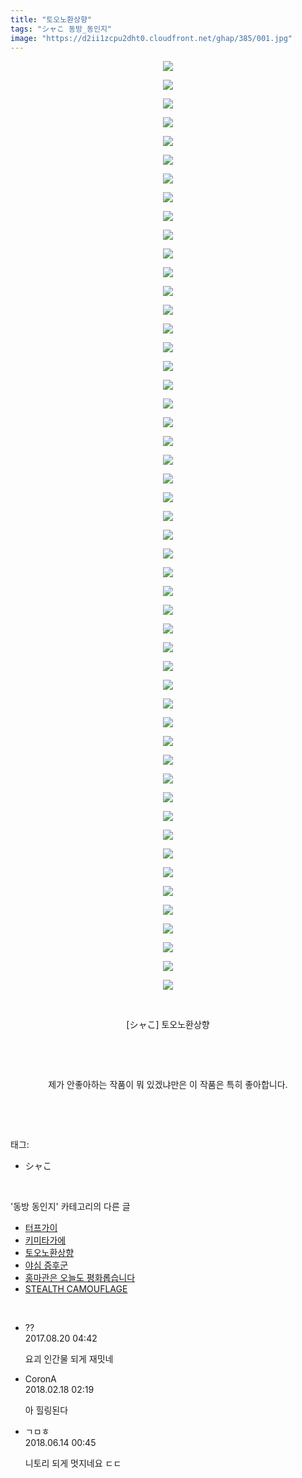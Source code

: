 ```yaml
---
title: "토오노환상향"
tags: "シャこ 동방_동인지"
image: "https://d2ii1zcpu2dht0.cloudfront.net/ghap/385/001.jpg"
---
```

<div class="article">
<p style="text-align: center; clear: none; float: none;"><img src="{{ site.imgserver9 }}/ghap/385/001.jpg"/></p>
<p style="text-align: center; clear: none; float: none;"><img src="{{ site.imgserver9 }}/ghap/385/002.jpg"/></p>
<p style="text-align: center; clear: none; float: none;"><img src="{{ site.imgserver9 }}/ghap/385/003.jpg"/></p>
<p style="text-align: center; clear: none; float: none;"><img src="{{ site.imgserver9 }}/ghap/385/004.jpg"/></p>
<p style="text-align: center; clear: none; float: none;"><img src="{{ site.imgserver9 }}/ghap/385/005.jpg"/></p>
<p style="text-align: center; clear: none; float: none;"><img src="{{ site.imgserver9 }}/ghap/385/006.jpg"/></p>
<p style="text-align: center; clear: none; float: none;"><img src="{{ site.imgserver9 }}/ghap/385/007.jpg"/></p>
<p style="text-align: center; clear: none; float: none;"><img src="{{ site.imgserver9 }}/ghap/385/008.jpg"/></p>
<p style="text-align: center; clear: none; float: none;"><img src="{{ site.imgserver9 }}/ghap/385/009.jpg"/></p>
<p style="text-align: center; clear: none; float: none;"><img src="{{ site.imgserver9 }}/ghap/385/010.jpg"/></p>
<p style="text-align: center; clear: none; float: none;"><img src="{{ site.imgserver9 }}/ghap/385/011.jpg"/></p>
<p style="text-align: center; clear: none; float: none;"><img src="{{ site.imgserver9 }}/ghap/385/012.jpg"/></p>
<p style="text-align: center; clear: none; float: none;"><img src="{{ site.imgserver9 }}/ghap/385/013.jpg"/></p>
<p style="text-align: center; clear: none; float: none;"><img src="{{ site.imgserver9 }}/ghap/385/014.jpg"/></p>
<p style="text-align: center; clear: none; float: none;"><img src="{{ site.imgserver9 }}/ghap/385/015.jpg"/></p>
<p style="text-align: center; clear: none; float: none;"><img src="{{ site.imgserver9 }}/ghap/385/016.jpg"/></p>
<p style="text-align: center; clear: none; float: none;"><img src="{{ site.imgserver9 }}/ghap/385/017.jpg"/></p>
<p style="text-align: center; clear: none; float: none;"><img src="{{ site.imgserver9 }}/ghap/385/018.jpg"/></p>
<p style="text-align: center; clear: none; float: none;"><img src="{{ site.imgserver9 }}/ghap/385/019.jpg"/></p>
<p style="text-align: center; clear: none; float: none;"><img src="{{ site.imgserver9 }}/ghap/385/020.jpg"/></p>
<p style="text-align: center; clear: none; float: none;"><img src="{{ site.imgserver9 }}/ghap/385/021.jpg"/></p>
<p style="text-align: center; clear: none; float: none;"><img src="{{ site.imgserver9 }}/ghap/385/022.jpg"/></p>
<p style="text-align: center; clear: none; float: none;"><img src="{{ site.imgserver9 }}/ghap/385/023.jpg"/></p>
<p style="text-align: center; clear: none; float: none;"><img src="{{ site.imgserver9 }}/ghap/385/024.jpg"/></p>
<p style="text-align: center; clear: none; float: none;"><img src="{{ site.imgserver9 }}/ghap/385/025.jpg"/></p>
<p style="text-align: center; clear: none; float: none;"><img src="{{ site.imgserver9 }}/ghap/385/026.jpg"/></p>
<p style="text-align: center; clear: none; float: none;"><img src="{{ site.imgserver9 }}/ghap/385/027.jpg"/></p>
<p style="text-align: center; clear: none; float: none;"><img src="{{ site.imgserver9 }}/ghap/385/028.jpg"/></p>
<p style="text-align: center; clear: none; float: none;"><img src="{{ site.imgserver9 }}/ghap/385/029.jpg"/></p>
<p style="text-align: center; clear: none; float: none;"><img src="{{ site.imgserver9 }}/ghap/385/030.jpg"/></p>
<p style="text-align: center; clear: none; float: none;"><img src="{{ site.imgserver9 }}/ghap/385/031.jpg"/></p>
<p style="text-align: center; clear: none; float: none;"><img src="{{ site.imgserver9 }}/ghap/385/032.jpg"/></p>
<p style="text-align: center; clear: none; float: none;"><img src="{{ site.imgserver9 }}/ghap/385/033.jpg"/></p>
<p style="text-align: center; clear: none; float: none;"><img src="{{ site.imgserver9 }}/ghap/385/034.jpg"/></p>
<p style="text-align: center; clear: none; float: none;"><img src="{{ site.imgserver9 }}/ghap/385/035.jpg"/></p>
<p style="text-align: center; clear: none; float: none;"><img src="{{ site.imgserver9 }}/ghap/385/036.jpg"/></p>
<p style="text-align: center; clear: none; float: none;"><img src="{{ site.imgserver9 }}/ghap/385/037.jpg"/></p>
<p style="text-align: center; clear: none; float: none;"><img src="{{ site.imgserver9 }}/ghap/385/038.jpg"/></p>
<p style="text-align: center; clear: none; float: none;"><img src="{{ site.imgserver9 }}/ghap/385/039.jpg"/></p>
<p style="text-align: center; clear: none; float: none;"><img src="{{ site.imgserver9 }}/ghap/385/040.jpg"/></p>
<p style="text-align: center; clear: none; float: none;"><img src="{{ site.imgserver9 }}/ghap/385/041.jpg"/></p>
<p style="text-align: center; clear: none; float: none;"><img src="{{ site.imgserver9 }}/ghap/385/042.jpg"/></p>
<p style="text-align: center; clear: none; float: none;"><img src="{{ site.imgserver9 }}/ghap/385/043.jpg"/></p>
<p style="text-align: center; clear: none; float: none;"><img src="{{ site.imgserver9 }}/ghap/385/044.jpg"/></p>
<p style="text-align: center; clear: none; float: none;"><img src="{{ site.imgserver9 }}/ghap/385/045.jpg"/></p>
<p style="text-align: center; clear: none; float: none;"><img src="{{ site.imgserver9 }}/ghap/385/046.jpg"/></p>
<p style="text-align: center; clear: none; float: none;"><img src="{{ site.imgserver9 }}/ghap/385/047.jpg"/></p>
<p style="text-align: center; clear: none; float: none;"><img src="{{ site.imgserver9 }}/ghap/385/048.jpg"/></p>
<p style="text-align: center; clear: none; float: none;"><img src="{{ site.imgserver9 }}/ghap/385/049.jpg"/></p>
<p style="text-align: center; clear: none; float: none;"><img src="{{ site.imgserver9 }}/ghap/385/050.jpg"/></p>
<p style="text-align: center; clear: none; float: none;"><br/></p>
<p style="text-align: center; clear: none; float: none;">[シャこ] 토오노환상향</p>
<p style="text-align: center; clear: none; float: none;"><br/></p>
<p style="text-align: center; clear: none; float: none;"><br/></p>
<p style="text-align: center; clear: none; float: none;">제가 안좋아하는 작품이 뭐 있겠냐만은 이 작품은 특히 좋아합니다.</p>
<p><br/></p>
</div><br/>
<div class="tagTrail">
<p>태그: </p>
<ul>
<li>シャこ</li>
</ul>
</div><br/>
<div class="another">
<p>'동방 동인지' 카테고리의 다른 글</p>
<ul>
<li><a href="/ghap_387">터프가이</a></li>
<li><a href="/ghap_386">키미타가에</a></li>
<li><a href="/ghap_385">토오노환상향</a></li>
<li><a href="/ghap_384">야심 증후군</a></li>
<li><a href="/ghap_383">홍마관은 오늘도 평화롭습니다</a></li>
<li><a href="/ghap_381">STEALTH CAMOUFLAGE</a></li>
</ul>
</div><br/>
<div class="cb_module cb_fluid">
<div class="cb_wrt cb_profile">
<div class="comment">
<ul>
<li class="cb_thumb_off" id="comment15063959">
<div class="cb_comment_area">
<div class="cb_info_area">
<div class="cb_section">
<span class="cb_nick_name">??</span>
</div>
<div class="cb_section">
<span class="cb_date">2017.08.20 04:42 </span>
</div>
</div>
<div class="cb_dsc_comment">
<p class="cb_dsc">
											요괴 인간물 되게 재밋네
										</p>
</div>
</div></li>
<li class="cb_thumb_off" id="comment15201219">
<div class="cb_comment_area">
<div class="cb_info_area">
<div class="cb_section">
<span class="cb_nick_name">CoronA</span>
</div>
<div class="cb_section">
<span class="cb_date">2018.02.18 02:19 </span>
</div>
</div>
<div class="cb_dsc_comment">
<p class="cb_dsc">
											아 힐링된다
										</p>
</div>
</div></li>
<li class="cb_thumb_off" id="comment15270378">
<div class="cb_comment_area">
<div class="cb_info_area">
<div class="cb_section">
<span class="cb_nick_name">ㄱㅁㅎ</span>
</div>
<div class="cb_section">
<span class="cb_date">2018.06.14 00:45 </span>
</div>
</div>
<div class="cb_dsc_comment">
<p class="cb_dsc">
											니토리 되게 멋지네요 ㄷㄷ
										</p>
</div>
</div></li>
</ul>
</div>
</div><!-- commentList close -->
</div><br/>
